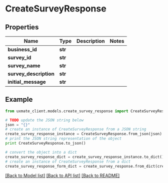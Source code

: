 # CreateSurveyResponse


## Properties
Name | Type | Description | Notes
------------ | ------------- | ------------- | -------------
**business_id** | **str** |  | 
**survey_id** | **str** |  | 
**survey_name** | **str** |  | 
**survey_description** | **str** |  | 
**initial_message** | **str** |  | 

## Example

```python
from uxmate_client.models.create_survey_response import CreateSurveyResponse

# TODO update the JSON string below
json = "{}"
# create an instance of CreateSurveyResponse from a JSON string
create_survey_response_instance = CreateSurveyResponse.from_json(json)
# print the JSON string representation of the object
print CreateSurveyResponse.to_json()

# convert the object into a dict
create_survey_response_dict = create_survey_response_instance.to_dict()
# create an instance of CreateSurveyResponse from a dict
create_survey_response_form_dict = create_survey_response.from_dict(create_survey_response_dict)
```
[[Back to Model list]](../README.md#documentation-for-models) [[Back to API list]](../README.md#documentation-for-api-endpoints) [[Back to README]](../README.md)


